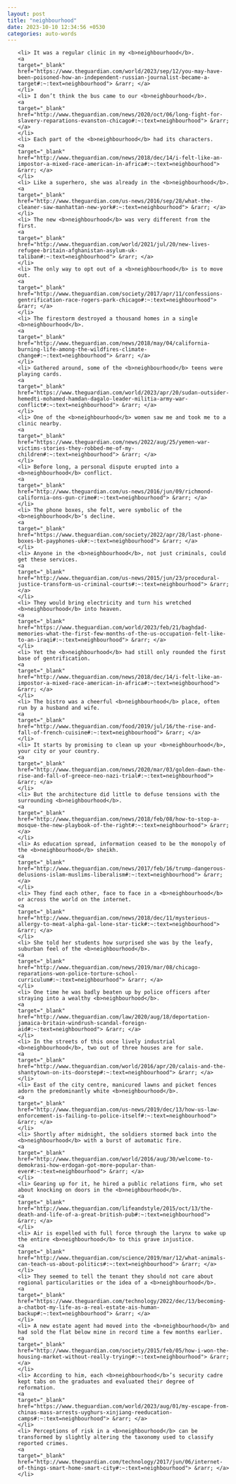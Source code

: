 ```yaml
---
layout: post
title: "neighbourhood"
date: 2023-10-10 12:34:56 +0530
categories: auto-words
---
```

<ol>

    <li> It was a regular clinic in my <b>neighbourhood</b>.
    <a 
    target="_blank" 
    href="https://www.theguardian.com/world/2023/sep/12/you-may-have-been-poisoned-how-an-independent-russian-journalist-became-a-target#:~:text=neighbourhood"> &rarr; </a>
    </li>
    <li> I don’t think the bus came to our <b>neighbourhood</b>.
    <a 
    target="_blank" 
    href="http://www.theguardian.com/news/2020/oct/06/long-fight-for-slavery-reparations-evanston-chicago#:~:text=neighbourhood"> &rarr; </a>
    </li>
    <li> Each part of the <b>neighbourhood</b> had its characters.
    <a 
    target="_blank" 
    href="http://www.theguardian.com/news/2018/dec/14/i-felt-like-an-impostor-a-mixed-race-american-in-africa#:~:text=neighbourhood"> &rarr; </a>
    </li>
    <li> Like a superhero, she was already in the <b>neighbourhood</b>.
    <a 
    target="_blank" 
    href="http://www.theguardian.com/us-news/2016/sep/28/what-the-cleaner-saw-manhattan-new-york#:~:text=neighbourhood"> &rarr; </a>
    </li>
    <li> The new <b>neighbourhood</b> was very different from the first.
    <a 
    target="_blank" 
    href="http://www.theguardian.com/world/2021/jul/20/new-lives-refugee-britain-afghanistan-asylum-uk-taliban#:~:text=neighbourhood"> &rarr; </a>
    </li>
    <li> The only way to opt out of a <b>neighbourhood</b> is to move out.
    <a 
    target="_blank" 
    href="http://www.theguardian.com/society/2017/apr/11/confessions-gentrification-race-rogers-park-chicago#:~:text=neighbourhood"> &rarr; </a>
    </li>
    <li> The firestorm destroyed a thousand homes in a single <b>neighbourhood</b>.
    <a 
    target="_blank" 
    href="http://www.theguardian.com/news/2018/may/04/california-burning-life-among-the-wildfires-climate-change#:~:text=neighbourhood"> &rarr; </a>
    </li>
    <li> Gathered around, some of the <b>neighbourhood</b> teens were playing cards.
    <a 
    target="_blank" 
    href="https://www.theguardian.com/world/2023/apr/20/sudan-outsider-hemedti-mohamed-hamdan-dagalo-leader-militia-army-war-conflict#:~:text=neighbourhood"> &rarr; </a>
    </li>
    <li> One of the <b>neighbourhood</b> women saw me and took me to a clinic nearby.
    <a 
    target="_blank" 
    href="https://www.theguardian.com/news/2022/aug/25/yemen-war-victims-stories-they-robbed-me-of-my-children#:~:text=neighbourhood"> &rarr; </a>
    </li>
    <li> Before long, a personal dispute erupted into a <b>neighbourhood</b> conflict.
    <a 
    target="_blank" 
    href="http://www.theguardian.com/us-news/2016/jun/09/richmond-california-ons-gun-crime#:~:text=neighbourhood"> &rarr; </a>
    </li>
    <li> The phone boxes, she felt, were symbolic of the <b>neighbourhood</b>’s decline.
    <a 
    target="_blank" 
    href="https://www.theguardian.com/society/2022/apr/28/last-phone-boxes-bt-payphones-uk#:~:text=neighbourhood"> &rarr; </a>
    </li>
    <li> Anyone in the <b>neighbourhood</b>, not just criminals, could get these services.
    <a 
    target="_blank" 
    href="http://www.theguardian.com/us-news/2015/jun/23/procedural-justice-transform-us-criminal-courts#:~:text=neighbourhood"> &rarr; </a>
    </li>
    <li> They would bring electricity and turn his wretched <b>neighbourhood</b> into heaven.
    <a 
    target="_blank" 
    href="https://www.theguardian.com/world/2023/feb/21/baghdad-memories-what-the-first-few-months-of-the-us-occupation-felt-like-to-an-iraqi#:~:text=neighbourhood"> &rarr; </a>
    </li>
    <li> Yet the <b>neighbourhood</b> had still only rounded the first base of gentrification.
    <a 
    target="_blank" 
    href="http://www.theguardian.com/news/2018/dec/14/i-felt-like-an-impostor-a-mixed-race-american-in-africa#:~:text=neighbourhood"> &rarr; </a>
    </li>
    <li> The bistro was a cheerful <b>neighbourhood</b> place, often run by a husband and wife.
    <a 
    target="_blank" 
    href="http://www.theguardian.com/food/2019/jul/16/the-rise-and-fall-of-french-cuisine#:~:text=neighbourhood"> &rarr; </a>
    </li>
    <li> It starts by promising to clean up your <b>neighbourhood</b>, your city or your country.
    <a 
    target="_blank" 
    href="http://www.theguardian.com/news/2020/mar/03/golden-dawn-the-rise-and-fall-of-greece-neo-nazi-trial#:~:text=neighbourhood"> &rarr; </a>
    </li>
    <li> But the architecture did little to defuse tensions with the surrounding <b>neighbourhood</b>.
    <a 
    target="_blank" 
    href="http://www.theguardian.com/news/2018/feb/08/how-to-stop-a-mosque-the-new-playbook-of-the-right#:~:text=neighbourhood"> &rarr; </a>
    </li>
    <li> As education spread, information ceased to be the monopoly of the <b>neighbourhood</b> sheikh.
    <a 
    target="_blank" 
    href="http://www.theguardian.com/news/2017/feb/16/trump-dangerous-delusions-islam-muslims-liberalism#:~:text=neighbourhood"> &rarr; </a>
    </li>
    <li> They find each other, face to face in a <b>neighbourhood</b> or across the world on the internet.
    <a 
    target="_blank" 
    href="http://www.theguardian.com/news/2018/dec/11/mysterious-allergy-to-meat-alpha-gal-lone-star-tick#:~:text=neighbourhood"> &rarr; </a>
    </li>
    <li> She told her students how surprised she was by the leafy, suburban feel of the <b>neighbourhood</b>.
    <a 
    target="_blank" 
    href="http://www.theguardian.com/news/2019/mar/08/chicago-reparations-won-police-torture-school-curriculum#:~:text=neighbourhood"> &rarr; </a>
    </li>
    <li> One time he was badly beaten up by police officers after straying into a wealthy <b>neighbourhood</b>.
    <a 
    target="_blank" 
    href="http://www.theguardian.com/law/2020/aug/18/deportation-jamaica-britain-windrush-scandal-foreign-aid#:~:text=neighbourhood"> &rarr; </a>
    </li>
    <li> In the streets of this once lively industrial <b>neighbourhood</b>, two out of three houses are for sale.
    <a 
    target="_blank" 
    href="http://www.theguardian.com/world/2016/apr/20/calais-and-the-shantytown-on-its-doorstep#:~:text=neighbourhood"> &rarr; </a>
    </li>
    <li> East of the city centre, manicured lawns and picket fences adorn the predominantly white <b>neighbourhood</b>.
    <a 
    target="_blank" 
    href="http://www.theguardian.com/us-news/2019/dec/13/how-us-law-enforcement-is-failing-to-police-itself#:~:text=neighbourhood"> &rarr; </a>
    </li>
    <li> Shortly after midnight, the soldiers stormed back into the <b>neighbourhood</b> with a burst of automatic fire.
    <a 
    target="_blank" 
    href="http://www.theguardian.com/world/2016/aug/30/welcome-to-demokrasi-how-erdogan-got-more-popular-than-ever#:~:text=neighbourhood"> &rarr; </a>
    </li>
    <li> Gearing up for it, he hired a public relations firm, who set about knocking on doors in the <b>neighbourhood</b>.
    <a 
    target="_blank" 
    href="http://www.theguardian.com/lifeandstyle/2015/oct/13/the-death-and-life-of-a-great-british-pub#:~:text=neighbourhood"> &rarr; </a>
    </li>
    <li> Air is expelled with full force through the larynx to wake up the entire <b>neighbourhood</b> to this grave injustice.
    <a 
    target="_blank" 
    href="http://www.theguardian.com/science/2019/mar/12/what-animals-can-teach-us-about-politics#:~:text=neighbourhood"> &rarr; </a>
    </li>
    <li> They seemed to tell the tenant they should not care about regional particularities or the idea of a <b>neighbourhood</b>.
    <a 
    target="_blank" 
    href="https://www.theguardian.com/technology/2022/dec/13/becoming-a-chatbot-my-life-as-a-real-estate-ais-human-backup#:~:text=neighbourhood"> &rarr; </a>
    </li>
    <li> A new estate agent had moved into the <b>neighbourhood</b> and had sold the flat below mine in record time a few months earlier.
    <a 
    target="_blank" 
    href="http://www.theguardian.com/society/2015/feb/05/how-i-won-the-housing-market-without-really-trying#:~:text=neighbourhood"> &rarr; </a>
    </li>
    <li> According to him, each <b>neighbourhood</b>’s security cadre kept tabs on the graduates and evaluated their degree of reformation.
    <a 
    target="_blank" 
    href="https://www.theguardian.com/world/2023/aug/01/my-escape-from-chinas-mass-arrests-uyghurs-xinjiang-reeducation-camps#:~:text=neighbourhood"> &rarr; </a>
    </li>
    <li> Perceptions of risk in a <b>neighbourhood</b> can be transformed by slightly altering the taxonomy used to classify reported crimes.
    <a 
    target="_blank" 
    href="http://www.theguardian.com/technology/2017/jun/06/internet-of-things-smart-home-smart-city#:~:text=neighbourhood"> &rarr; </a>
    </li>